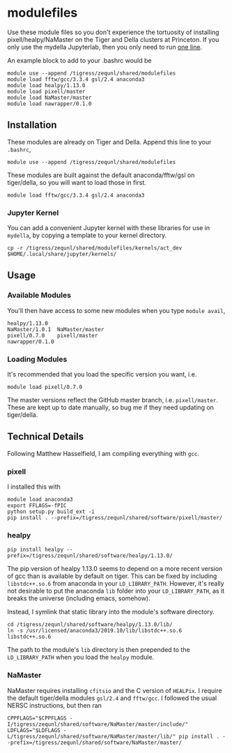 # modulefiles

Use these module files so you don't experience the tortuosity of installing pixell/healpy/NaMaster on the Tiger and Della clusters at Princeton. If you only use the mydella Jupyterlab, then you only need to run [one line](#jupyter-kernel).

An example block to add to your .bashrc would be

```
module use --append /tigress/zequnl/shared/modulefiles
module load fftw/gcc/3.3.4 gsl/2.4 anaconda3
module load healpy/1.13.0
module load pixell/master
module load NaMaster/master
module load nawrapper/0.1.0
```

## Installation

These modules are already on Tiger and Della. Append this line to your `.bashrc`,

```
module use --append /tigress/zequnl/shared/modulefiles
```

These modules are built against the default anaconda/fftw/gsl on tiger/della, so you will want to load those in first.
```
module load fftw/gcc/3.3.4 gsl/2.4 anaconda3
```


### Jupyter Kernel

You can add a convenient Jupyter kernel with these libraries for use in `mydella`, by copying a template to your kernel directory.

```
cp -r /tigress/zequnl/shared/modulefiles/kernels/act_dev $HOME/.local/share/jupyter/kernels/
```



## Usage
### Available Modules

You'll then have access to some new modules when you type `module avail`,

```
healpy/1.13.0   
NaMaster/1.0.1  NaMaster/master 
pixell/0.7.0    pixell/master
nawrapper/0.1.0
```

### Loading Modules

It's recommended that you load the specific version you want, i.e.
```
module load pixell/0.7.0
```

The master versions reflect the GitHub master branch, i.e. `pixell/master`. These are kept up to date manually, so bug me if they need updating on tiger/della. 


## Technical Details

Following Matthew Hasselfield, I am compiling everything with `gcc`. 

### pixell

I installed this with 

```
module load anaconda3
export FFLAGS=-fPIC
python setup.py build_ext -i
pip install . --prefix=/tigress/zequnl/shared/software/pixell/master/
```

### healpy

```
pip install healpy --prefix=/tigress/zequnl/shared/software/healpy/1.13.0/
```

The pip version of healpy 1.13.0 seems to depend on a more recent version of gcc than is available by default on tiger. This can be fixed by including `libstdc++.so.6` from anaconda in your `LD_LIBRARY_PATH`. However, it's really not desirable to put the anaconda `lib` folder into your `LD_LIBRARY_PATH`, as it breaks the universe (including emacs, somehow).

Instead, I symlink that static library into the module's software directory.

```
cd /tigress/zequnl/shared/software/healpy/1.13.0/lib/
ln -s /usr/licensed/anaconda3/2019.10/lib/libstdc++.so.6 libstdc++.so.6
``` 

The path to the module's `lib` directory is then prepended to the `LD_LIBRARY_PATH` when you load the `healpy` module.

### NaMaster

NaMaster requires installing `cfitsio` and the C version of `HEALPix`. I require the default tiger/della modules `gsl/2.4` and `fftw/gcc`. I followed the usual NERSC instructions, but then ran

```
CPPFLAGS="$CPPFLAGS -I/tigress/zequnl/shared/software/NaMaster/master/include/" LDFLAGS="$LDFLAGS -L/tigress/zequnl/shared/software/NaMaster/master/lib/" pip install . --prefix=/tigress/zequnl/shared/software/NaMaster/master/
```
